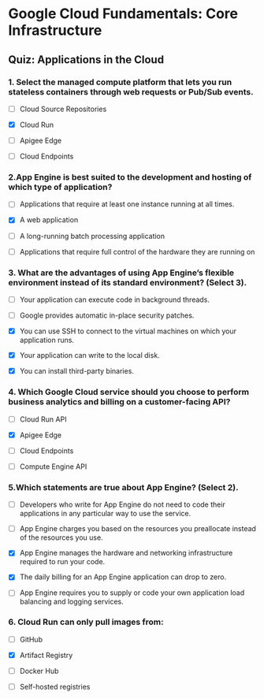 
# Google Cloud Fundamentals: Core Infrastructure


## Quiz: Applications in the Cloud


### 1. Select the managed compute platform that lets you run stateless containers through web requests or Pub/Sub events.

- [ ] Cloud Source Repositories
- [x] Cloud Run
- [ ] Apigee Edge
- [ ] Cloud Endpoints


### 2.App Engine is best suited to the development and hosting of which type of application?

- [ ] Applications that require at least one instance running at all times.
- [x] A web application
- [ ] A long-running batch processing application
- [ ] Applications that require full control of the hardware they are running on


### 3. What are the advantages of using App Engine’s flexible environment instead of its standard environment? (Select 3).

- [ ] Your application can execute code in background threads.
- [ ] Google provides automatic in-place security patches.
- [x] You can use SSH to connect to the virtual machines on which your application runs.
- [x] Your application can write to the local disk.
- [x] You can install third-party binaries.



### 4. Which Google Cloud service should you choose to perform business analytics and billing on a customer-facing API?

- [ ] Cloud Run API
- [x] Apigee Edge
- [ ] Cloud Endpoints
- [ ] Compute Engine API


### 5.Which statements are true about App Engine? (Select 2).

- [ ] Developers who write for App Engine do not need to code their applications in any particular way to use the service.
- [ ] App Engine charges you based on the resources you preallocate instead of the resources you use.
- [x] App Engine manages the hardware and networking infrastructure required to run your code.
- [x] The daily billing for an App Engine application can drop to zero.
- [ ] App Engine requires you to supply or code your own application load balancing and logging services.


### 6. Cloud Run can only pull images from:

- [ ] GitHub
- [x] Artifact Registry
- [ ] Docker Hub
- [ ] Self-hosted registries



